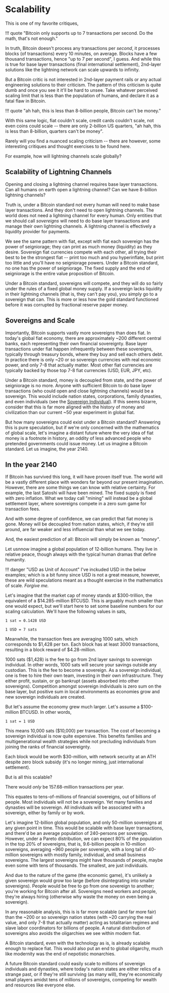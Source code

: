 # Scalability

<!--
Lord Jesus Christ
Son of God
have mercy on me a sinner 
-->

This is one of my favorite critiques,

!!! quote "Bitcoin only supports up to 7 transactions per second. Do the math, that's not enough."

In truth, 
 Bitcoin doesn't process any transactions
 per *second*, it processes blocks
 (of transactions) every 10 minutes, on average.
Blocks have a few thousand transactions,
 hence "up to 7 per second", I guess.
And while this is true for base layer
 transactions (final international settlement),
 2nd-layer solutions like the
 lightning network
 can scale upwards to infinity.

But a Bitcoin critic is not interested in
 2nd-layer payment rails or any actual
 engineering solutions to their criticism.
The pattern of this criticism
 is quite dumb and once you see it 
 it'll be hard to unsee.
Take whatever perceived scaling limit
 that is less than the population of humans,
 and declare it as a fatal flaw in Bitcoin.

!!! quote "ah hah, this is less than 8-billion people, Bitcoin can't be money."

With this same logic,
 fiat couldn't scale,
 credit cards couldn't scale,
 not even coins could scale -- there are only
 2-billion US quarters,
"ah hah, this is less than 8-billion,
 quarters can't be money".

Rarely will you find a nuanced
 scaling criticism -- there are however,
 some interesting critiques and thought
 exercises to be found here.

For example, how will lightning
 channels scale globally?


## Scalability of Lightning Channels

Opening and closing a lightning
 channel requires
 base layer transactions.
Can all humans on earth open 
 a lightning channel?
Can we have 8-billion lightning channels?

Truth is, under a Bitcoin standard not
 every human will need to make base layer
 transactions.
And they don't need to open lightning channels.
The world does not need a lightning channel
 for every human.
Only entities that we should call *sovereigns*
 will need to do base layer transactions
 and manage their own lightning channels.
A lightning channel is effectively a
 liquidity provider for payments.

We see the same pattern with fiat, except with
 fiat each sovereign has the power of seigniorage;
 they can print as much money (liquidity) as they
 desire.
Sovereign fiat currencies compete with each other,
 all trying their best to be the strongest
 fiat -- print too much and you hyperinflate,
 but print too little and you'll have no
 seigniorage powers.
Under a Bitcoin standard, no one has the power
 of seigniorage.
The fixed supply and
 the end of
 seigniorage is the entire value proposition
 of Bitcoin.

Under a Bitcoin standard,
 sovereigns will compete,
 and they will do so
 fairly under the rules of a fixed global
 money supply.
If a sovereign lacks liquidity in their
 lightning channels (that is, they can't pay you),
 you simply go to a sovereign that can.
This is more or less how the gold standard
 functioned before it was corrupted by
 fractional reserve paper money.



## Sovereigns and Scale

Importantly, Bitcoin supports
 vastly more sovereigns than does fiat.
In today's global fiat economy, there are
 approximately ~200 different central
 banks, each representing their own
 financial sovereignty.
Base layer transactions under fiat
 happen infrequently between these
 sovereigns, typically through
 treasury bonds, where they buy and
 sell each others debt.
In practice there is only ~20 or so
 sovereign currencies with real economic power,
 and only 7-8 that actually matter.
Most other fiat currencies
 are typically backed by
 those top 7-8 fiat currencies
 (USD, EUR, JPY, etc).

Under a Bitcoin standard, money
 is decoupled from state,
 and the power of seigniorage is no more.
Anyone with sufficient Bitcoin to do base
 layer transactions 
 (who could open and
 close lightning channels) would be a
 sovereign.
This would include nation states,
 corporations, family dynasties,
 and even individuals
 (see the 
 [Sovereign Individual](https://en.m.wikipedia.org/wiki/The_Sovereign_Individual)).
If this seems bizarre, consider
 that this is far more aligned
 with the history of money and civilization
 than our current ~50 year experiment in
 global fiat.

But how many sovereigns could exist
 under a Bitcoin standard?
Answering this is pure speculation,
 but if we're only concerned with the
 mathematics of global scale, let's imagine
 a distant future where the very
 idea of fiat money is a footnote
 in history, an oddity of less advanced
 people who pretended governments
 could issue money.
Let us imagine a Bitcoin standard.
Let us imagine, the year 2140.



## In the year 2140

If Bitcoin has survived this long,
 it will have proven itself true.
The world will be a vastly different
 place with wonders far beyond our present
 imagination.
However, there are some things we can know
 with relative certainty.
For example, the last Satoshi
 will have been mined.
The fixed supply is fixed with zero inflation.
What we today call "mining" will instead
 be a global settlement layer, where sovereigns
 compete in a zero sum game for transaction
 fees.

And with some degree of confidence, we can
 predict that fiat money is gone. 
Money will be decoupled from nation states,
 which, if they're still around, are
 far weaker and less influencial than
 what we see today.

And, the easiest prediction of all:
 Bitcoin will simply be known as *"money"*.

Let usnnow imagine a global population of
 12-billion humans.
They live in relative peace, though
 always with the typical human dramas
 that define humanity.

!!! danger "USD as Unit of Account"
    I've inckuded USD in the below examples;
    which is a bit funny since
    USD is not a great measure,
    however, these are wild speculations
    meant as a thought exercise in the
    mathematics of scale.
    *Forgive me.*

Let's imagine that the market cap of money
 stands at $300-trillion, the equivalent
 of a $14.285-million BTCUSD.
This is arguably much smaller than
 one would expect, but we'll start here
 to set some baseline numbers for our
 scaling calculation.
We'll have the following values in sats,

```
1 sat = 0.1428 USD

1 USD = 7 sats
```

Meanwhile, the transaction fees are averaging
 1000 sats, which corresponds to $1,428 per txn.
Each block has at least 3000 transactions,
 resulting in a block reward of $4.28-million.

1000 sats ($1,428) is the fee to go 
 from 2nd layer savings to sovereign individual.
In other words, 1000 sats will secure your savings
 outside any custodian.
This is the fee to become a sovereign.
As a sovereign individual, one is free to hire
 their own team, investing in their own
 infrastructure.
They either profit, sustain, or go bankrupt
 (assets absorbed into other sovereigns).
Competition amongst sovereign individuals
 is zero sum on the base layer, but positive
 sum in local environments as economies grow
 and new sovereign individuals are created.

But let's assume the economy grew much larger.
Let's assume a $100-million BTCUSD. 
In other words,

```
1 sat = 1 USD
```

This means 10,000 sats ($10,000)
 per transaction.
The cost of 
 becoming a sovereign individual is now
 quite expensive.
This benefits families and multigenerational
 wealth strategies while not precluding
 individuals from joining the ranks
 of financial sovereignty.

Each block would be worth $30-million,
 with network security
 at an ATH despite zero block subsidy
 (it's no longer mining, just 
 international settlement).

But is all this scalable?

There would *only* be 157.68-million
 transactions per year.

This equates to tens-of-millions of
 financial sovereigns, out of billions of
 people.
Most individuals will not be a sovereign.
Yet many families and dynasties
 will be sovereign.
All individuals will be associated with a
 sovereign, either by family or by work.

Let's imagine 12-billion global population,
 and only 50-million sovereigns at any
 given point in time.
This would be scalable with base layer
 transactions,
 and there'd be
 an average population of 240-persons
 per sovereign.
However,
 under a Pareto distribution, we can expect
 80% of the population in the top 20%
 of sovereigns, that is,
 9.6-billion people in 10-million sovereigns,
 averaging ~960 people per sovereign,
 with a long tail of 40-million sovereigns
 with mostly family, individual,
 and small business sovereigns.
The largest sovereigns might have thousands
 of people,
 maybe even some with tens of thousands.
The smallest, are just individuals.

And due to the nature of the game
 (the economic game), it's unlikely
 a given sovereign would grow too large
 (before disintegrating into smaller sovereigns).
People would be free to go from one
 sovereign to another; you're working
 for Bitcoin after all.
Sovereigns need workers and people,
 they're always hiring (otherwise why waste the
 money on even being a sovereign).

In any reasonable analysis,
 this is is far more scalable
 (and far more fair)
 than the ~200 or
 so sovereign nation states
 (with ~20 carrying the real value,
 and only 7-8 that actually matter)
 acting as totalitarian
 regimes and slave labor coordinators for
 billions of people.
A natural distribution of sovereigns
 also avoids the oligarchies
 we see within modern fiat.

A Bitcoin standard, even with
 the technology as is,
 is already scalable enough to
 replace fiat.
This would also put an 
 end to global oligarchy, 
 much like modernity was the
 end of nepotistic monarchies.

A future Bitcoin standard could 
 easily scale to millions of sovereign
 individuals and dynasties,
 where today's nation states are either relics
 of a strange past, or if they're
 still surviving (as many will),
 they're economically small players amidst 
 tens of millions of sovereigns, competing
 for wealth and resources like
 everyone else.



